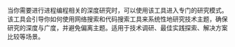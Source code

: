 当你需要进行进程编程相关的深度研究时，可以使用该工具进入专门的研究模式。该工具会引导你如何使用网络搜索和代码搜索工具来系统性地研究技术主题，确保研究的深度与广度，并避免偏离主题。适用于技术调研、最佳实践探索、解决方案比较等场景。
